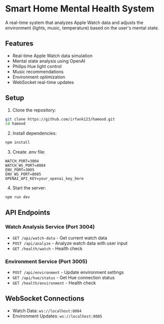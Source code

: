 # Smart Home Mental Health System

A real-time system that analyzes Apple Watch data and adjusts the environment (lights, music, temperature) based on the user's mental state.

## Features

- Real-time Apple Watch data simulation
- Mental state analysis using OpenAI
- Philips Hue light control
- Music recommendations
- Environment optimization
- WebSocket real-time updates

## Setup

1. Clone the repository:
```bash
git clone https://github.com/irfank123/hamood.git
cd hamood
```

2. Install dependencies:
```bash
npm install
```

3. Create .env file:
```env
WATCH_PORT=3004
WATCH_WS_PORT=8084
ENV_PORT=3005
ENV_WS_PORT=8085
OPENAI_API_KEY=your_openai_key_here
```

4. Start the server:
```bash
npm run dev
```

## API Endpoints

### Watch Analysis Service (Port 3004)
- `GET /api/watch-data` - Get current watch data
- `POST /api/analyze` - Analyze watch data with user input
- `GET /health/watch` - Health check

### Environment Service (Port 3005)
- `POST /api/environment` - Update environment settings
- `GET /api/hue/status` - Get Hue connection status
- `GET /health/environment` - Health check

## WebSocket Connections
- Watch Data: `ws://localhost:8084`
- Environment Updates: `ws://localhost:8085`